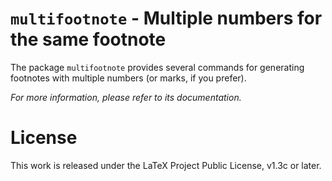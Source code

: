 <!-- Copyright (C) 2022 by Jinwen XU -->

# `multifootnote` - Multiple numbers for the same footnote

The package `multifootnote` provides several commands for generating footnotes with multiple numbers (or marks, if you prefer).

*For more information, please refer to its documentation.*

# License

This work is released under the LaTeX Project Public License, v1.3c or later.
